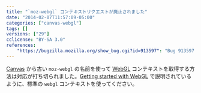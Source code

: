 ```yaml
---
title: "`moz-webgl` コンテキストリクエストが廃止されました"
date: "2014-02-07T11:57:09-05:00"
categories: ["canvas-webgl"]
tags: []
versions: ["29"]
cclicense: "BY-SA 3.0"
references:
    "https://bugzilla.mozilla.org/show_bug.cgi?id=913597": "Bug 913597 – Remove support for \'moz-webgl\' context requests"
---
```

[Canvas](https://developer.mozilla.org/ja/docs/HTML/Canvas) から古い `moz-webgl` の名前を使って [WebGL](https://developer.mozilla.org/ja/docs/Web/WebGL) コンテキストを取得する方法は対応が打ち切られました。[Getting started with WebGL](https://developer.mozilla.org/ja/docs/Web/WebGL/Getting_started_with_WebGL#Creating_a_WebGL.C2.A0context) で説明されているように、標準の `webgl` コンテキストを使ってください。
